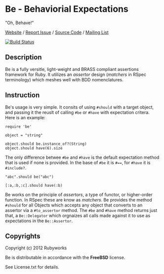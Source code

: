 # Be - Behaviorial Expectations

"Oh, Behave!"

[Website](http://rubyworks.github.com.be) /
[Report Issue](http://github.com/rubyworks/be/issues) /
[Source Code](http://github.com/rubyworks/be) /
[Mailing List](http://google.groups.com/groups/rubyworks-mailinglist)

[![Build Status](https://secure.travis-ci.org/rubyworks/be.png)](http://travis-ci.org/rubyworks/be)


## Description

Be is a fully versitle, light-weight and BRASS compliant assertions framework
for Ruby. It utilizes an *assertor* design (*matchers* in RSpec terminology)
which meshes well with BDD nomenclatures.


## Instruction

Be's usage is very simple. It consits of using `#should` with a target object,
and passing it the reuslt of calling `#be` or `#have` with expectation critera.
Here is an example:

    require 'be'

    object = "string"

    object.should be.instance_of?(String)
    object.should have(6).size

The only difference betwee `#be` and `#have` is the default expectation method
that is used if none is provided. In the base of `#be` it is `#==`, for `#have` 
it is `#include?`.

    "abc".should be("abc")

    [:a,:b,:c].should have(:b)

Be works on the principle of *assertors*, a type of functor, or higher-order
function. In RSpec these are know as *matchers*. Be provides the method `#should`
for all Objects which accepts any object that converts to an assertor via a
`#to_assertor` method. The `#be` and `#have` method returns just that, a `Be::Delegator`
which orgnaizes all calls made against it to use as expectations in the `Be::Assertor`.


## Copyrights

Copyright (c) 2012 Rubyworks

Be is distributable in accordance with the **FreeBSD** license.

See License.txt for details.

